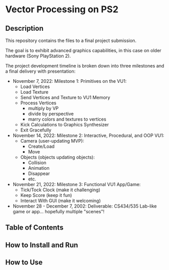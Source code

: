 # Vector Processing on PS2
## Description
This repository contains the files to a final project submission.

The goal is to exhibit advanced graphics capabilities, in this case on older hardware (Sony PlayStation 2).

The project development timeline is broken down into three milestones and a final delivery with presentation:
- November 7, 2022: Milestone 1: Primitives on the VU1:
  - Load Vertices
  - Load Texture
  - Send Vertices and Texture to VU1 Memory
  - Process Vertices
     - multiply by VP
     - divide by perspective
     - marry colors and textures to vertices
   - Kick Calculations to Graphics Synthesizer
  - Exit Gracefully
- November 14, 2022: Milestone 2: Interactive, Procedural, and OOP VU1:
  - Camera (user-updating MVP):
    - Create/Load
    - Move
  - Objects (objects updating objects):
    - Collision
    - Animation
    - Disappear
    - etc.
- November 21, 2022: Milestone 3: Functional VU1 App/Game:
  - Tick/Tock Clock (make it challenging)
  - Keep Score (keep it fun)
  - Interact With GUI (make it welcoming)
- November 28 - December 7, 2002: Deliverable: CS434/535 Lab-like game or app... hopefully multiple "scenes"!

## Table of Contents

## How to Install and Run

## How to Use

